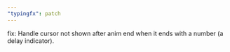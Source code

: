 ```yaml
---
"typingfx": patch
---
```


fix: Handle cursor not shown after anim end when it ends with a number (a delay indicator).
